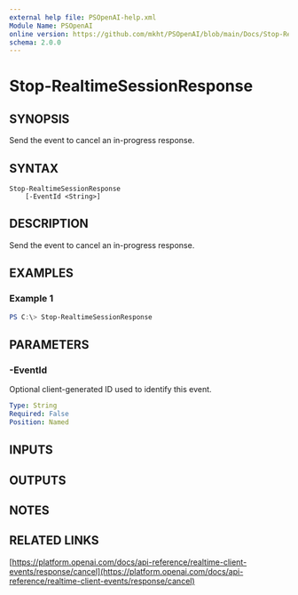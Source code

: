 ```yaml
---
external help file: PSOpenAI-help.xml
Module Name: PSOpenAI
online version: https://github.com/mkht/PSOpenAI/blob/main/Docs/Stop-RealtimeSessionResponse.md
schema: 2.0.0
---
```


# Stop-RealtimeSessionResponse

## SYNOPSIS
Send the event to cancel an in-progress response.

## SYNTAX

```
Stop-RealtimeSessionResponse
    [-EventId <String>]
```

## DESCRIPTION
Send the event to cancel an in-progress response.

## EXAMPLES

### Example 1
```powershell
PS C:\> Stop-RealtimeSessionResponse
```

## PARAMETERS

### -EventId
Optional client-generated ID used to identify this event.

```yaml
Type: String
Required: False
Position: Named
```

## INPUTS

## OUTPUTS

## NOTES

## RELATED LINKS

[https://platform.openai.com/docs/api-reference/realtime-client-events/response/cancel](https://platform.openai.com/docs/api-reference/realtime-client-events/response/cancel)
